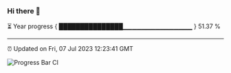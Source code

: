 ### Hi there 👋

⏳ Year progress { ███████████████▁▁▁▁▁▁▁▁▁▁▁▁▁▁▁ } 51.37 %

---

⏰ Updated on Fri, 07 Jul 2023 12:23:41 GMT

![Progress Bar CI](https://github.com/liununu/liununu/workflows/Progress%20Bar%20CI/badge.svg)

